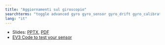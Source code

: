 ```yaml
---
title: "Aggiornamenti sul giroscopio"
searchterms: "toggle advanced gyro gyro_sensor gyro_drift gyro_calibration angle rate introduction_to_gyro_sensor revisited n4_gyros gyro_calibrate_not_working the_best_gyro_lesson_calibrate gyro_not_working help_my_gyro new_gyro not_working"
lang: "it"
---
```

 <ul>
 <li class="ng-binding">Slides:
 <a href="ProgrammingLessons/advanced/Aggiornamenti sul giroscopio.pptx">PPTX</a>,
 <a href="ProgrammingLessons/advanced/Aggiornamenti sul giroscopio.pdf">PDF</a>
 </li>
 <li class="ng-binding">
 <a href="ProgrammingLessons/advanced/GyroRevisited.ev3">EV3 Code to test your sensor</a>
 </li>
  </ul>

